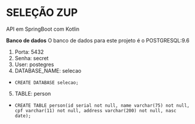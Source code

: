 # SELEÇÃO ZUP
API em SpringBoot com Kotlin

**Banco de dados**
O banco de dados para este projeto é o POSTGRESQL:9.6
1. Porta: 5432
2. Senha: secret
3. User: postegres
4. DATABASE_NAME: selecao
  - `CREATE DATABASE selecao;`
5. TABLE: person
  - `CREATE TABLE person(id serial not null, name varchar(75) not null, cpf varchar(11) not null, address varchar(200) not null, nasc date);`
